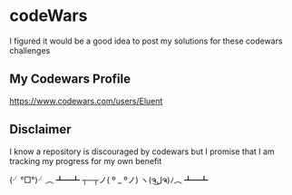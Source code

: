 # codeWars
I figured it would be a good idea to post my solutions for these codewars challenges

## My Codewars Profile
https://www.codewars.com/users/Eluent

## Disclaimer
I know a repository  is discouraged by codewars but I promise that I am tracking my progress for my own benefit

(╯°□°)╯︵ ┻━┻           ┬─┬ノ( º _ ºノ)             ヽ(ຈل͜ຈ)ﾉ︵ ┻━┻

